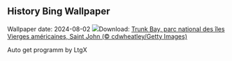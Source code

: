## History Bing Wallpaper
Wallpaper date: 2024-08-02
![](https://www.bing.com/th?id=OHR.TrunkBay_FR-FR3550149082_UHD.jpg&w=1000)Download: [Trunk Bay, parc national des îles Vierges américaines, Saint John (© cdwheatley/Getty Images)](https://www.bing.com/th?id=OHR.TrunkBay_FR-FR3550149082_UHD.jpg)

Auto get programm by LtgX
